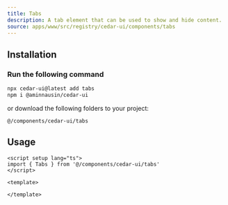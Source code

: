```yaml
---
title: Tabs
description: A tab element that can be used to show and hide content.
source: apps/www/src/registry/cedar-ui/components/tabs
---
```

<ComponentPreview name="TabsDemo" />

## Installation

<Steps>

### Run the following command

``` bash
npx cedar-ui@latest add tabs
npm i @aminnausin/cedar-ui
```

or download the following folders to your project:

`@/components/cedar-ui/tabs`

</Steps>

## Usage

```vue
<script setup lang="ts">
import { Tabs } from '@/components/cedar-ui/tabs'
</script>

<template>
  
</template>
```
